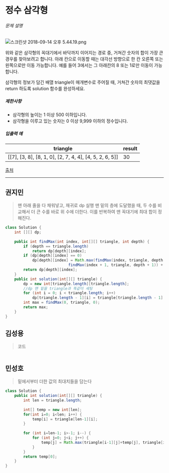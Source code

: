 # 정수 삼각형



###### 문제 설명

![스크린샷 2018-09-14 오후 5.44.19.png](https://grepp-programmers.s3.amazonaws.com/files/production/97ec02cc39/296a0863-a418-431d-9e8c-e57f7a9722ac.png)

위와 같은 삼각형의 꼭대기에서 바닥까지 이어지는 경로 중, 거쳐간 숫자의 합이 가장 큰 경우를 찾아보려고 합니다. 아래 칸으로 이동할 때는 대각선 방향으로 한 칸 오른쪽 또는 왼쪽으로만 이동 가능합니다. 예를 들어 3에서는 그 아래칸의 8 또는 1로만 이동이 가능합니다.

삼각형의 정보가 담긴 배열 triangle이 매개변수로 주어질 때, 거쳐간 숫자의 최댓값을 return 하도록 solution 함수를 완성하세요.

##### 제한사항

- 삼각형의 높이는 1 이상 500 이하입니다.
- 삼각형을 이루고 있는 숫자는 0 이상 9,999 이하의 정수입니다.

##### 입출력 예

| triangle                                                | result |
| ------------------------------------------------------- | ------ |
| [[7], [3, 8], [8, 1, 0], [2, 7, 4, 4], [4, 5, 2, 6, 5]] | 30     |

[출처](http://stats.ioinformatics.org/countries/SWE)





---------------





## 권지민

> 맨 아래 줄을 다 채워넣고, 재귀로 dp 실행
> 맨 밑의 층에 도달했을 때, 두 수를 비교해서 더 큰 수를 바로 위 수에 더한다. 이를 반복하여 맨 꼭대기에 최대 합이 정해진다.

```java
class Solution {
    int [][] dp;
    
    public int findMax(int index, int[][] triangle, int depth) {
        if (depth == triangle.length) 
            return dp[depth][index];
        if (dp[depth][index] == 0)
            dp[depth][index] = Math.max(findMax(index, triangle, depth + 1), //왼쪽 오른쪽 중 큰값 반환
                            findMax(index + 1, triangle, depth + 1)) + triangle[depth][index];
        return dp[depth][index];
    }
    public int solution(int[][] triangle) {
        dp = new int[triangle.length][triangle.length];
        //dp 맨 밑을 triangle과 똑같이 세팅
        for (int i = 0; i < triangle.length; i++)
            dp[triangle.length - 1][i] = triangle[triangle.length - 1][i];
        int max = findMax(0, triangle, 0);
        return max;
    }
}
```





## 김성용

> 코드

```python

```





## 민성호

> 밑에서부터 더한 값의 최대치들을 담는다

```java
class Solution {
    public int solution(int[][] triangle) {
        int len = triangle.length;
        
        int[] temp = new int[len];
        for(int i=0; i<len; i++) {
            temp[i] = triangle[len-1][i];
        }
        
        for (int i=len-1; i>-1; i--) {
            for (int j=0; j<i; j++) {
                temp[j] = Math.max(triangle[i-1][j]+temp[j], triangle[i-1][j]+temp[j+1]);
            }
        }
        return temp[0];
    }
}
```
